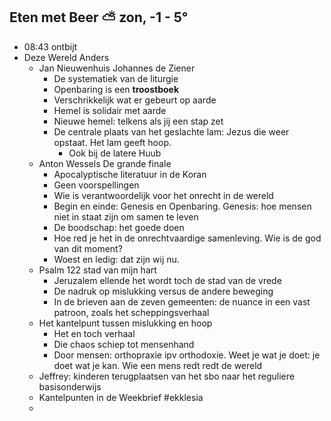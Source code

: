 ## Eten met Beer ⛅ zon, -1 - 5°
- 08:43 ontbijt
- Deze Wereld Anders
	- Jan Nieuwenhuis Johannes de Ziener
		- De systematiek van de liturgie
		- Openbaring is een **troostboek**
		- Verschrikkelijk wat er gebeurt op aarde
		- Hemel is solidair met aarde
		- Nieuwe hemel: telkens als jij een stap zet
		- De centrale plaats van het geslachte lam: Jezus die weer opstaat. Het lam geeft hoop.
			- Ook bij de latere Huub
	- Anton Wessels De grande finale
		- Apocalyptische literatuur in de Koran
		- Geen voorspellingen
		- Wie is verantwoordelijk voor het onrecht in de wereld
		- Begin en einde: Genesis en Openbaring. Genesis: hoe mensen niet in staat zijn om samen te leven
		- De boodschap: het goede doen
		- Hoe red je het in de onrechtvaardige samenleving. Wie is de god van dit moment?
		- Woest en ledig: dat zijn wij nu.
	- Psalm 122 stad van mijn hart
		- Jeruzalem ellende het wordt toch de stad van de vrede
		- De nadruk op mislukking versus de andere beweging
		- In de brieven aan de zeven gemeenten: de nuance in een vast patroon, zoals het scheppingsverhaal
	- Het kantelpunt tussen mislukking en hoop
		- Het en toch verhaal
		- Die chaos schiep tot mensenhand
		- Door mensen: orthopraxie ipv orthodoxie. Weet je wat je doet: je doet wat je kan. Wie een mens redt redt de wereld
	- Jeffrey: kinderen terugplaatsen van het sbo naar het reguliere basisonderwijs
	- Kantelpunten in de Weekbrief #ekklesia
	-